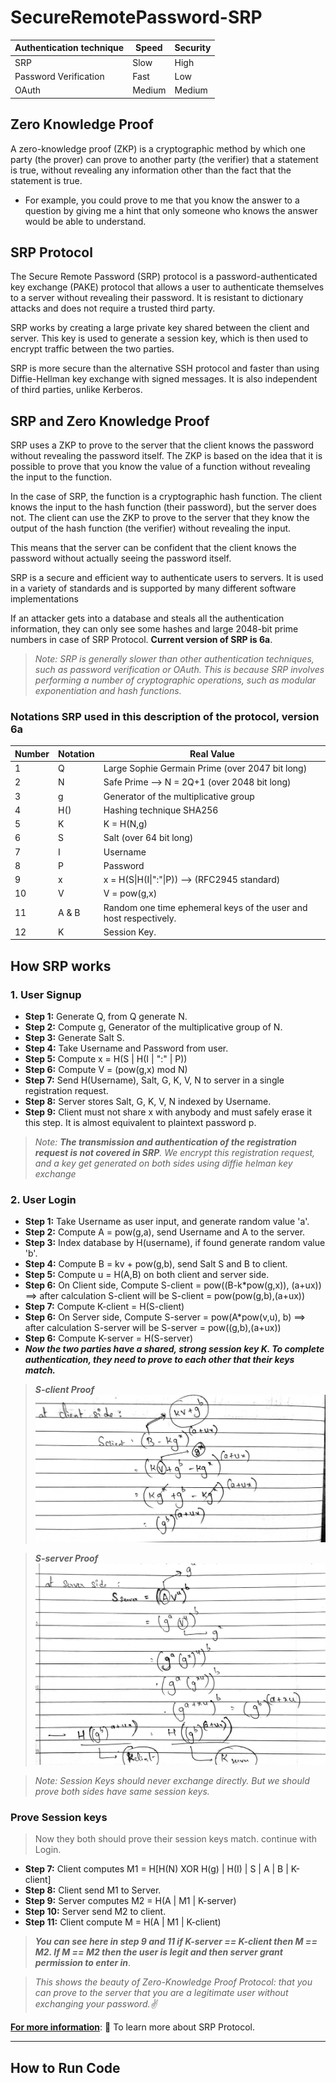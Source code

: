 # SecureRemotePassword-SRP

| Authentication technique | Speed  | Security |
|--------------------------|--------|----------|
| SRP                      | Slow   | High     |
| Password Verification    | Fast   | Low      |
| OAuth                    | Medium | Medium   |

## Zero Knowledge Proof
A zero-knowledge proof (ZKP) is a cryptographic method by which one party (the prover) can prove to another party (the verifier) that a statement is true, without revealing any information other than the fact that the statement is true.
*  For example, you could prove to me that you know the answer to a question by giving me a hint that only someone who knows the answer would be able to understand.

## SRP Protocol
The Secure Remote Password (SRP) protocol is a password-authenticated key exchange (PAKE) protocol that allows a user to authenticate themselves to a server without revealing their password. It is resistant to dictionary attacks and does not require a trusted third party.

SRP works by creating a large private key shared between the client and server. This key is used to generate a session key, which is then used to encrypt traffic between the two parties.

SRP is more secure than the alternative SSH protocol and faster than using Diffie-Hellman key exchange with signed messages. It is also independent of third parties, unlike Kerberos.


## SRP and Zero Knowledge Proof
SRP uses a ZKP to prove to the server that the client knows the password without revealing the password itself. The ZKP is based on the idea that it is possible to prove that you know the value of a function without revealing the input to the function.

In the case of SRP, the function is a cryptographic hash function. The client knows the input to the hash function (their password), but the server does not. The client can use the ZKP to prove to the server that they know the output of the hash function (the verifier) without revealing the input.

This means that the server can be confident that the client knows the password without actually seeing the password itself.

SRP is a secure and efficient way to authenticate users to servers. It is used in a variety of standards and is supported by many different software implementations

If an attacker gets into a database and steals all the authentication information, they can only see some hashes and large 2048-bit prime numbers in case of SRP Protocol. **Current version of SRP is 6a**.

> *Note: SRP is generally slower than other authentication techniques, such as password verification or OAuth. This is because SRP involves performing a number of cryptographic operations, such as modular exponentiation and hash functions.*

### Notations SRP used in this description of the protocol, version 6a
| Number 	| Notation 	| Real Value                                                        	|
|--------	|----------	|-------------------------------------------------------------------	|
| 1      	| Q        	| Large Sophie Germain Prime (over 2047 bit long)                   	|
| 2      	| N        	| Safe Prime --> N = 2Q+1 (over 2048 bit long)                      	|
| 3      	| g        	| Generator of the multiplicative group                             	|
| 4      	| H()      	| Hashing technique SHA256                                          	|
| 5      	| K        	| K = H(N,g)                                                        	|
| 6      	| S        	| Salt (over 64 bit long)                                           	|
| 7      	| I        	| Username                                                          	|
| 8      	| P        	| Password                                                          	|
| 9      	| x        	| x = H(S\|H(I\|":"\|P)) --> (RFC2945 standard)                     	|
| 10     	| V        	| V = pow(g,x)                                                      	|
| 11     	| A & B    	| Random one time ephemeral keys of the user and host respectively. 	|
| 12     	| K        	| Session Key.                                                      	|

## How SRP works

### 1. User Signup
- **Step 1:** Generate Q, from Q generate N.
- **Step 2:** Compute g, Generator of the multiplicative group of N.
- **Step 3:** Generate Salt S.
- **Step 4:** Take Username and Password from user.
- **Step 5:** Compute x = H(S \| H(I \| ":" \| P))
- **Step 6:** Compute V = (pow(g,x) mod N)
- **Step 7:** Send H(Username), Salt, G, K, V, N to server in a single registration request.
- **Step 8:** Server stores Salt, G, K, V, N indexed by Username.
- **Step 9:** Client must not share x with anybody and must safely erase it this step. It is almost equivalent to plaintext password p.

> *Note: **The transmission and authentication of the registration request is not covered in SRP**. We encrypt this registration request, and a key get generated on both sides using diffie helman key exchange*

### 2. User Login
- **Step 1:** Take Username as user input, and generate random value 'a'.
- **Step 2:** Compute A = pow(g,a), send Username and A to the server.
- **Step 3:** Index database by H(username), if found generate random value 'b'. 
- **Step 4:** Compute B = kv + pow(g,b), send Salt S and B to client.
- **Step 5:** Compute u = H(A,B) on both client and server side.
- **Step 6:** On Client side, Compute S-client = pow((B-k*pow(g,x)), (a+ux)) ==> after calculation S-client will be S-client = pow(pow(g,b),(a+ux))
- **Step 7:** Compute K-client = H(S-client)
- **Step 6:** On Server side, Compute S-server = pow(A*pow(v,u), b) ==> after calculation S-server will be S-server = pow((g,b),(a+ux))
- **Step 6:** Compute K-server = H(S-server)
- ***Now the two parties have a shared, strong session key K. To complete authentication, they need to prove to each other that their keys match.***

> ***S-client Proof***
![S-client Proof](forReadme/ClientSideProof.jpg)

> ***S-server Proof***
![S-server Proof](forReadme/ServerSideProof.jpg)

> *Note: Session Keys should never exchange directly. But we should prove both sides have same session keys.*

### Prove Session keys 
> Now they both should prove their session keys match. continue with Login.

- **Step 7:** Client computes M1 = H[H(N) XOR H(g) \| H(I) \| S \| A \| B \| K-client]
- **Step 8:** Client send M1 to Server.
- **Step 9:** Server computes M2 =  H(A \| M1 \| K-server)
- **Step 10:** Server send M2 to client.
- **Step 11:** Client compute M = H(A \| M1 \| K-client)

> ***You can see here in step 9 and 11 if K-server == K-client then M == M2. If M == M2 then the user is legit and then server grant permission to enter in***.

> *This shows the beauty of Zero-Knowledge Proof Protocol: that you can prove to the server that you are a legitimate user without exchanging your password.✌️*


[**For more information**](https://en.wikipedia.org/wiki/Secure_Remote_Password_protocol#:~:text=6.3%20Other%20links-,Overview,the%20user%20to%20the%20server.): 👻 To learn more about SRP Protocol.

---
## How to Run Code
